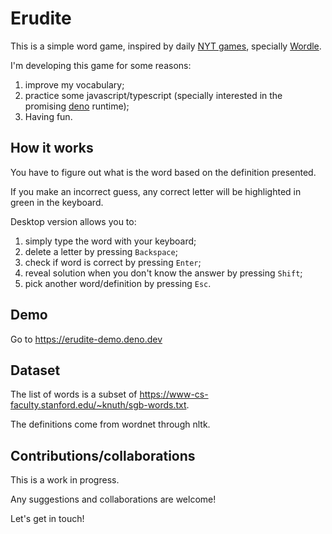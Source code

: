 Erudite
=======
This is a simple word game, inspired by daily [NYT games](https://www.nytco.com/products/games/), specially [Wordle](https://www.nytimes.com/games/wordle/index.html).

I'm developing this game for some reasons: 
1. improve my vocabulary;
2. practice some javascript/typescript (specially interested in the promising [deno](https://github.com/denoland) runtime);
3. Having fun.

How it works
------------
You have to figure out what is the word based on the definition presented.

If you make an incorrect guess, any correct letter will be highlighted in green in the keyboard.

Desktop version allows you to:
1. simply type the word with your keyboard;
2. delete a letter by pressing `Backspace`;
3. check if word is correct by pressing `Enter`;
4. reveal solution when you don't know the answer by pressing `Shift`;
5. pick another word/definition by pressing `Esc`.

Demo
----------
Go to https://erudite-demo.deno.dev

Dataset
------
The list of words is a subset of https://www-cs-faculty.stanford.edu/~knuth/sgb-words.txt.

The definitions come from wordnet through nltk.

Contributions/collaborations
----------------------------
This is a work in progress. 

Any suggestions and collaborations are welcome!

Let's get in touch!

